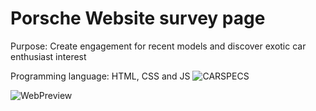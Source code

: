 # Porsche Website survey page
Purpose: Create engagement for recent models and discover exotic car enthusiast interest

Programming language: HTML, CSS and JS
![CARSPECS](https://user-images.githubusercontent.com/56610056/208177887-df6ea10a-46e0-47e7-b14e-587fc0a84287.png)

![WebPreview](https://user-images.githubusercontent.com/56610056/208177856-ce43f5b7-5fd8-47c6-848d-89a587025dca.png)

